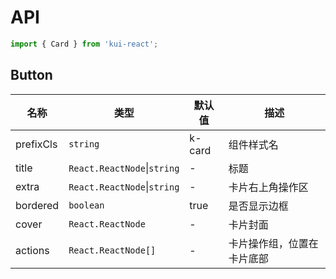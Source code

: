 # API

```jsx
import { Card } from 'kui-react';
```

## Button

| 名称      | 类型                        | 默认值 | 描述                       |
| --------- | --------------------------- | ------ | -------------------------- |
| prefixCls | `string`                    | k-card | 组件样式名                 |
| title     | `React.ReactNode`\|`string` | -      | 标题                       |
| extra     | `React.ReactNode`\|`string` | -      | 卡片右上角操作区           |
| bordered  | `boolean`                   | true   | 是否显示边框               |
| cover     | `React.ReactNode`           | -      | 卡片封面                   |
| actions   | `React.ReactNode[] `        | -      | 卡片操作组，位置在卡片底部 |
